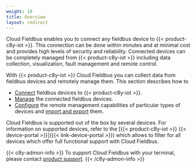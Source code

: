 ```yaml
---
weight: 10
title: Overview
layout: redirect
---
```


Cloud Fieldbus enables you to connect any fieldbus device to {{< product-c8y-iot >}}. This connection can be done within minutes and at minimal cost and provides high levels of security and reliability. Connected devices can be completely managed from {{< product-c8y-iot >}} including data collection, visualization, fault management and remote control.

With {{< product-c8y-iot >}} Cloud Fieldbus you can collect data from fieldbus devices and remotely manage them. This section describes how to

* [Connect](#connecting-fieldbus) fieldbus devices to {{< product-c8y-iot >}}.
* [Manage](#managing-fieldbus) the connected fieldbus devices.
* [Configure](#configuring-fieldbus) the remote management capabilities of particular types of devices and [import and export](#exporting-importing-protocols) them.

Cloud Fieldbus is supported out of the box by several devices. For information on supported devices, refer to the [{{< product-c8y-iot >}} {{< device-portal >}}]({{< link-device-portal >}}) which allows to filter for all devices which offer full functional support with Cloud Fieldbus.

{{< c8y-admon-info >}}
To support Cloud Fieldbus with your terminal, please contact [product support](/welcome/contacting-support/).
{{< /c8y-admon-info >}}
